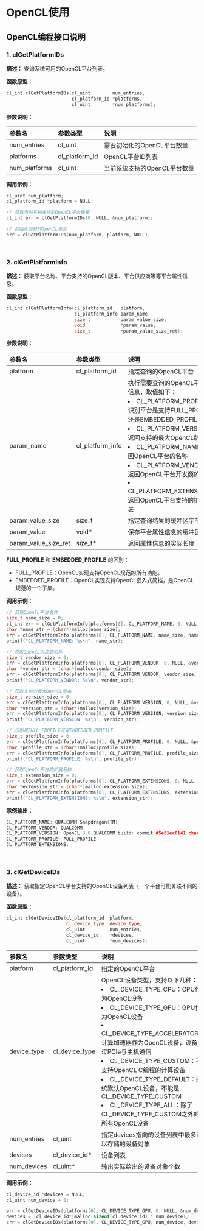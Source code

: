 # OpenCL使用

## OpenCL编程接口说明

### 1. clGetPlatformIDs

**描述：** 查询系统可用的OpenCL平台列表。

**函数原型：**

```cpp
cl_int clGetPlatformIDs(cl_uint        num_entries,
                        cl_platform_id *platforms,
                        cl_uint        *num_platforms);
```

**参数说明：**

|参数名|参数类型|说明|
|:--|:--|:--|
|num_entries|cl_uint|需要初始化的OpenCL平台数量 |
|platforms|cl_platform_id|OpenCL平台ID列表|
|num_platforms|cl_uint|当前系统支持的OpenCL平台数量|

**调用示例：**

```cpp
cl_uint num_platform;
cl_platform_id *platform = NULL;

// 获取当前系统支持的OpenCL平台数量
cl_int err = clGetPlatformIDs(0, NULL, &num_platform);

// 初始化当前的OpenCL平台
err = clGetPlatformIDs(num_platform, platform, NULL);
```

<br>

### 2. clGetPlatformInfo

**描述：** 获取平台名称、平台支持的OpenCL版本、平台供应商等等平台属性信息。

**函数原型：**

```cpp
cl_int clGetPlatformInfo(cl_platform_id   platform,
                         cl_platform_info param_name,
                         size_t           param_value_size,
                         void             *param_value,
                         size_t           *param_value_size_ret);
```

**参数说明：**

|参数名|参数类型|说明|
|:--|:--|:--|
|platform|cl_platform_id|指定查询的OpenCL平台|
|param_name|cl_platform_info|执行需要查询的OpenCL平台属性信息，取值如下：<li>CL_PLATFORM_PROFILE：识别平台是支持FULL_PROFILE还是EMBEDDED_PROFILE</li><li>CL_PLATFORM_VERSION：返回支持的最大OpenCL版本</li><li>CL_PLATFORM_NAME：返回OpenCL平台的名称</li><li>CL_PLATFORM_VENDOR：返回OpenCL平台开发商的名称</li><li>CL_PLATFORM_EXTENSIONS：返回OpenCL平台支持的扩展名列表</li>|
|param_value_size|size_t|指定查询结果的缓冲区字节大小|
|param_value|void*|保存平台属性信息的缓冲区|
|param_value_size_ret|size_t*|返回属性信息的实际长度|

**FULL_PROFILE** 和 **EMBEDDED_PROFILE** 的区别：
- FULL_PROFILE：OpenCL实现支持OpenCL规范的所有功能。
- EMBEDDED_PROFILE：OpenCL实现支持OpenCL嵌入式简档，是OpenCL规范的一个子集。

**调用示例：**

```cpp
// 获取OpenCL平台名称
size_t name_size = 0;
cl_int err = clGetPlatformInfo(platforms[0], CL_PLATFORM_NAME, 0, NULL, &name_size);
char *name_str = (char*)malloc(name_size);
err = clGetPlatformInfo(platforms[0], CL_PLATFORM_NAME, name_size, name_str, NULL);
printf("CL_PLATFORM_NAME: %s\n", name_str);

// 获取OpenCL供应商名称
size_t vendor_size = 0;
err = clGetPlatformInfo(platforms[0], CL_PLATFORM_VENDOR, 0, NULL, &vendor_size);
char *vendor_str = (char*)malloc(vendor_size);
err = clGetPlatformInfo(platforms[0], CL_PLATFORM_VENDOR, vendor_size, vendor_str, NULL);
printf("CL_PLATFORM_VENDOR: %s\n", vendor_str);

// 获取支持的最大OpenCL版本
size_t version_size = 0;
err = clGetPlatformInfo(platforms[0], CL_PLATFORM_VERSION, 0, NULL, &version_size);
char *version_str = (char*)malloc(version_size);
err = clGetPlatformInfo(platforms[0], CL_PLATFORM_VERSION, version_size, version_str, NULL);
printf("CL_PLATFORM_VERSION: %s\n", version_str);

// 识别是FULL_PROFILE还是EMBEDDED_PROFILE
size_t profile_size = 0;
err = clGetPlatformInfo(platforms[0], CL_PLATFORM_PROFILE, 0, NULL, &profile_size);
char *profile_str = (char*)malloc(profile_size);
err = clGetPlatformInfo(platforms[0], CL_PLATFORM_PROFILE, profile_size, profile_str, NULL);
printf("CL_PLATFORM_PROFILE: %s\n", profile_str);

// 获取OpenCL平台的扩展名称
size_t extension_size = 0;
err = clGetPlatformInfo(platforms[0], CL_PLATFORM_EXTENSIONS, 0, NULL, &extension_size);
char *extension_str = (char*)malloc(extension_size);
err = clGetPlatformInfo(platforms[0], CL_PLATFORM_EXTENSIONS, extension_size, extension_str, NULL);
printf("CL_PLATFORM_EXTENSIONS: %s\n", extension_str);
```

**示例输出：**

```cpp
CL_PLATFORM_NAME: QUALCOMM Snapdragon(TM)
CL_PLATFORM_VENDOR: QUALCOMM
CL_PLATFORM_VERSION: OpenCL 3.0 QUALCOMM build: commit #5e81ec0141 changeid #Icc5bd9b9d5 Date: 11/07/22 Mon Local Branch:  Remote Branch: 
CL_PLATFORM_PROFILE: FULL_PROFILE
CL_PLATFORM_EXTENSIONS: 
```

<br>

### 3. clGetDeviceIDs

**描述：** 获取指定OpenCL平台支持的OpenCL设备列表（一个平台可能关联不同的设备）。

**函数原型：**

```cpp
cl_int clGetDeviceIDs(cl_platform_id  platform,
                      cl_device_type  device_type,
                      cl_uint         num_entries,
                      cl_device_id    *devices,
                      cl_uint         *num_devices);
```

|参数名|参数类型|说明|
|:--|:--|:--|
|platform|cl_platform_id|指定的OpenCL平台|
|device_type|cl_device_type|OpenCL设备类型，支持以下几种：<li>CL_DEVICE_TYPE_CPU：CPU作为OpenCL设备</li><li>CL_DEVICE_TYPE_GPU：GPU作为OpenCL设备</li><li>CL_DEVICE_TYPE_ACCELERATOR：计算加速器作为OpenCL设备，设备通过PCIe与主机通信</li><li>CL_DEVICE_TYPE_CUSTOM：不支持OpenCL C编程的计算设备</li> <li>CL_DEVICE_TYPE_DEFAULT：系统默认OpenCL设备，不能是CL_DEVICE_TYPE_CUSTOM</li><li>CL_DEVICE_TYPE_ALL：除了CL_DEVICE_TYPE_CUSTOM之外的所有OpenCL设备</li>|
|num_entries|cl_uint|指定devices指向的设备列表中最多可以存储的设备对象|
|devices|cl_device_id*|设备列表|
|num_devices|cl_uint*|输出实际给出的设备对象个数|

**调用示例：**

```cpp
cl_device_id *devices = NULL;
cl_uint num_device = 0;

err = clGetDeviceIDs(platforms[0], CL_DEVICE_TYPE_GPU, 0, NULL, &num_device);
devices = (cl_device_id*)malloc(sizeof(cl_device_id) * num_device);
err = clGetDeviceIDs(platforms[0], CL_DEVICE_TYPE_GPU, num_device, devices, NULL);
```